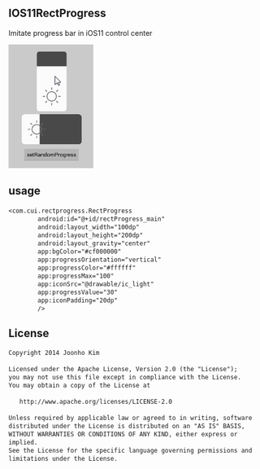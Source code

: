 IOS11RectProgress
----
Imitate progress bar in iOS11 control center

![](https://github.com/CuiZhaoHui/IOS11RectProgress/blob/master/img/pic.gif)

usage
----
```
<com.cui.rectprogress.RectProgress
        android:id="@+id/rectProgress_main"
        android:layout_width="100dp"
        android:layout_height="200dp"
        android:layout_gravity="center"
        app:bgColor="#cf000000"
        app:progressOrientation="vertical"
        app:progressColor="#ffffff"
        app:progressMax="100"
        app:iconSrc="@drawable/ic_light"
        app:progressValue="30"
        app:iconPadding="20dp"
        />
```

License
-------------------------

    Copyright 2014 Joonho Kim

    Licensed under the Apache License, Version 2.0 (the "License");
    you may not use this file except in compliance with the License.
    You may obtain a copy of the License at

       http://www.apache.org/licenses/LICENSE-2.0

    Unless required by applicable law or agreed to in writing, software
    distributed under the License is distributed on an "AS IS" BASIS,
    WITHOUT WARRANTIES OR CONDITIONS OF ANY KIND, either express or implied.
    See the License for the specific language governing permissions and
    limitations under the License.


